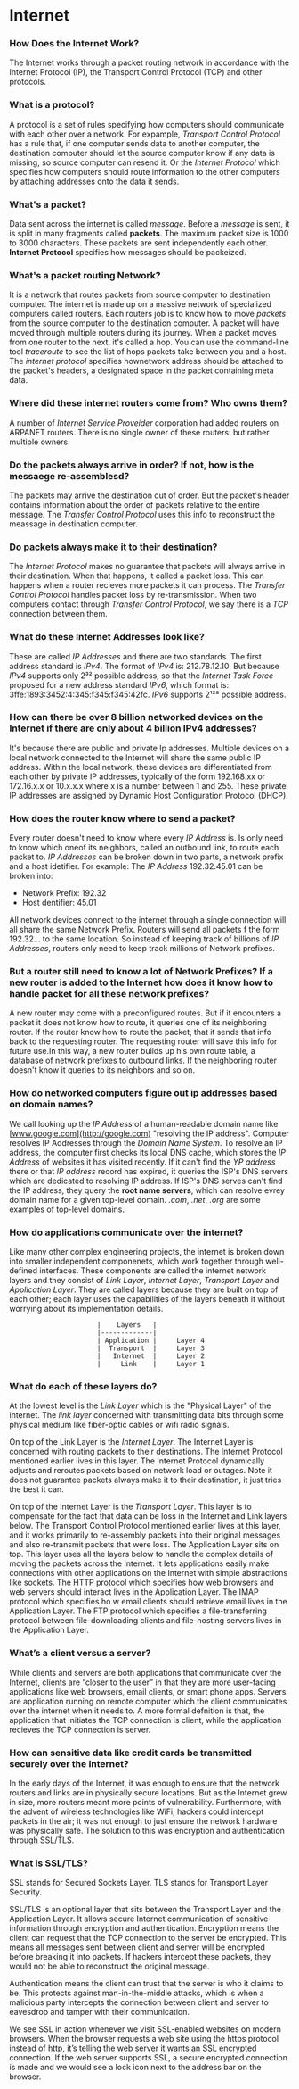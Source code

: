 # Internet

### How Does the Internet Work?

The Internet works through a packet routing network in accordance with the Internet Protocol (IP), the Transport Control Protocol (TCP) and other protocols.

### What is a protocol?

A protocol is a set of rules specifying how computers should communicate with each other over a network. For expample, *Transport Control Protocol*  has a rule that, if one computer sends data to another computer, the destination computer should let the source computer know if any data is missing, so source computer can resend it. Or the *Internet Protocol* which specifies how computers should route information to the other computers by attaching addresses onto the data it sends.

### What's a packet?

Data sent across the internet is called *message*. Before a *message* is sent, it is split in many fragments called **packets**. The maximum packet size is 1000 to 3000 characters. These packets are sent independently each other. **Internet Protocol** specifies how messages should be packeized.

### What's a packet routing Network?

It is a network that routes packets from source computer to destination computer. The internet is made up on a massive network of specialized computers called routers. Each routers job is to know how to move *packets* from the source computer to the destination computer. A packet will have moved through multiple routers during its journey. When a packet moves from one router to the next, it's called a hop. You can use the command-line tool *traceroute* to see the list of hops packets take between you and a host. The *internet protocol* specifies hownetwork address should be attached to the packet's headers, a designated space in the packet containing meta data. 

### Where did these internet routers come from? Who owns them?

A number of *Internet Service Proveider* corporation had added routers on ARPANET routers. There is no single owner of these routers: but rather multiple owners.

### Do the packets always arrive in order? If not, how is the messaege re-assemblesd?

The packets may arrive the destination out of order. But the packet's header contains information about the order of packets relative to the entire message. The *Transfer Control Protocol* uses this info to reconstruct the meassage in destination computer.

### Do packets always make it to their destination?

The *Internet Protocol* makes no guarantee that packets will always arrive in their destination. When that happens, it called a packet loss. This can happens when a router recieves more packets it can process. The *Transfer Control Protocol* handles packet loss by re-transmission. When two computers contact through *Transfer Control Protocol*, we say there is a *TCP* connection between them.

### What do these Internet Addresses look like?

These are called *IP Addresses* and there are two standards. The first address standard is *IPv4*. The format of *IPv4* is: 212.78.12.10. But because *IPv4* supports only 2³² possible address, so that the *Internet Task Force* proposed for a new address standard *IPv6*, which format is: 3ffe:1893:3452:4:345:f345:f345:42fc. *IPv6* supports 2¹²⁸ possible address.

### How can there be over 8 billion networked devices on the Internet if there are only about 4 billion IPv4 addresses?

It's because there are public and private Ip addresses. Multiple devices on a local network connected to the Internet will share the same public IP address. Within the local network, these devices are differentiated from each other by private IP addresses, typically of the form 192.168.xx or 172.16.x.x or 10.x.x.x where x is a number between 1 and 255. These private IP addresses are assigned by Dynamic Host Configuration Protocol (DHCP).

### How does the router know where to send a packet?

Every router doesn't need to know where every  *IP Address* is. Is only need to know which oneof its neighbors, called an outbound link, to route each  packet to. *IP Addresses* can be broken down in two parts, a network prefix and a host idetifier. For example: The *IP Address* 192.32.45.01 can be broken into:
- Network Prefix: 192.32
- Host dentifier: 45.01

All network devices connect to the internet through a single connection will all share the same Network Prefix. Routers will send all packets f the form 192.32.*.*. to the same location. So instead of keeping track of billions of *IP Addresses*, routers only need to keep track millions of Network prefixes.

### But a router still need to know a lot of Network Prefixes? If a new router is added to the Internet how does it know how to handle packet for all these network prefixes?

A new router may come with a preconfigured routes. But if it encounters a packet it does not know how to route, it queries one of its neighboring router. If the router know how  to route the packet, that it sends that info back to the requesting router. The requesting router will save this info for future use.In this way, a new router builds up his own route table, a database of network prefixes to outbound links. If the neighboring router doesn't know it queries to its neighbors and so on.

### How do networked computers figure out ip addresses based on domain names?

We call looking up the *IP Address* of a human-readable domain name like [www.google.com](http://google.com) "resolving the IP address". Computer resolves IP Addresses through the *Domain Name System*. To resolve an IP address, the computer first checks its local DNS cache, which stores the *IP Address* of websites it has visited recently. If it can't find the *YP address* there or that *IP address* record has expired, it queries the ISP's DNS servers which are dedicated to resolving IP address. If ISP's DNS serves can't find the IP address, they query the **root name servers**, which can resolve evrey domain name for a given top-level domain. *.com*, *.net*, *.org* are some examples of top-level domains.

### How do applications communicate over the internet?

Like many other complex engineering projects, the internet is broken down into smaller independent componenets, which work together through well-defined interfaces. These components are called the internet network layers and they consist of *Link Layer*, *Internet Layer*, *Transport Layer* and *Application Layer*. They are called layers because they are built on top of each other; each layer uses the capabilities of the layers beneath it without worrying about its implementation details.

                          |    Layers   |
                          |-------------|
                          | Application |     Layer 4
                          |  Transport  |     Layer 3
                          |   Internet  |     Layer 2
                          |     Link    |     Layer 1

### What do each of these layers do?

At the lowest level is the *Link Layer* which is the "Physical Layer" of the internet. The *link layer* concerned with transmitting data bits through some physical medium like fiber-optic cables or wifi radio signals.

On top of the Link Layer is the *Internet Layer*. The Internet Layer is concerned with routing packets to their destinations. The Internet Protocol mentioned earlier lives in this layer. The Internet Protocol dynamically adjusts and reroutes packets based on network load or outages. Note it does not guarantee packets always make it to their destination, it just tries the best it can.

On top of the Internet Layer is the *Transport Layer*. This layer is to compensate for the fact that data can be loss in the Internet and Link layers below. The Transport Control Protocol mentioned earlier lives at this layer, and it works primarily to re-assembly packets into their original messages and also re-transmit packets that were loss. The Application Layer sits on top. This layer uses all the layers below to handle the complex details of moving the packets across the Internet. It lets applications easily make connections with other applications on the Internet with simple abstractions like sockets. The HTTP protocol which specifies how web browsers and web servers should interact lives in the Application Layer. The IMAP protocol which specifies ho w email clients should retrieve email lives in the Application Layer. The FTP protocol which specifies a file-transferring protocol between file-downloading clients and file-hosting servers lives in the Application Layer.

### What’s a client versus a server?

While clients and servers are both applications that communicate over the Internet, clients are “closer to the user” in that they are more user-facing applications like web browsers, email clients, or smart phone apps. Servers are application running on remote computer which the client communicates over the internet when it needs to. A more formal defnition is that, the application that initiates the TCP connection is client, while the application recieves the TCP connection is server.

### How can sensitive data like credit cards be transmitted securely over the Internet?

In the early days of the Internet, it was enough to ensure that the network routers and links are in physically secure locations. But as the Internet grew in size, more routers meant more points of vulnerability. Furthermore, with the advent of wireless technologies like WiFi, hackers could intercept packets in the air; it was not enough to just ensure the network hardware was physically safe. The solution to this was encryption and authentication through SSL/TLS.

### What is SSL/TLS?

SSL stands for Secured Sockets Layer. TLS stands for Transport Layer Security.

SSL/TLS is an optional layer that sits between the Transport Layer and the Application Layer. It allows secure Internet communication of sensitive information through encryption and authentication. Encryption means the client can request that the TCP connection to the server be encrypted. This means all messages sent between client and server will be encrypted before breaking it into packets. If hackers intercept these packets, they would not be able to reconstruct the original message.

Authentication means the client can trust that the server is who it claims to be. This protects against man-in-the-middle attacks, which is when a malicious party intercepts the connection between client and server to eavesdrop and tamper with their communication.

We see SSL in action whenever we visit SSL-enabled websites on modern browsers. When the browser requests a web site using the https protocol instead of http, it’s telling the web server it wants an SSL encrypted connection. If the web server supports SSL, a secure encrypted connection is made and we would see a lock icon next to the address bar on the browser.

### 
